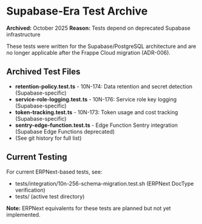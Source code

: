 # Supabase-Era Test Archive

**Archived:** October 2025 **Reason:** Tests depend on deprecated Supabase
infrastructure

These tests were written for the Supabase/PostgreSQL architecture and are no
longer applicable after the Frappe Cloud migration (ADR-006).

## Archived Test Files

- **retention-policy.test.ts** - 10N-174: Data retention and secret detection
  (Supabase-specific)
- **service-role-logging.test.ts** - 10N-176: Service role key logging
  (Supabase-specific)
- **token-tracking.test.ts** - 10N-173: Token usage and cost tracking
  (Supabase-specific)
- **sentry-edge-function.test.ts** - Edge Function Sentry integration (Supabase
  Edge Functions deprecated)
- (See git history for full list)

## Current Testing

For current ERPNext-based tests, see:

- tests/integration/10n-256-schema-migration.test.sh (ERPNext DocType
  verification)
- tests/ (active test directory)

**Note:** ERPNext equivalents for these tests are planned but not yet
implemented.

